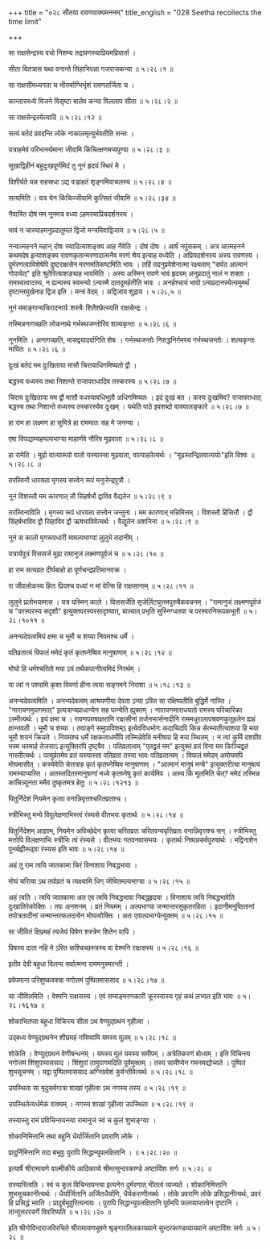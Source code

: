 +++
title = "०२८ सीतया रावणवाक्यमननम्"
title_english = "028 Seetha recollects the time limit"

+++


सा राक्षसेन्द्रस्य वचो निशम्य तद्रावणस्याप्रियमप्रियार्ता ।  

सीता वितत्रास यथा वनान्ते सिंहाभिपन्ना गजराजकन्या  ॥  ५।२८।१ ॥   

सा राक्षसीमध्यगता च भीरुर्वाग्भिर्भृशं रावणतर्जिता च ।  

कान्तारमध्ये विजने विसृष्टा बालेव कन्या विललाप सीता  ॥  ५।२८।२ ॥   

सा राक्षसेन्द्रस्येत्यादि  ॥  ५।२८।१२ ॥   

सत्यं बतेदं प्रवदन्ति लोके नाकालमृत्युर्भवतीति सन्तः ।  

यत्राहमेवं परिभर्त्स्यमाना जीवामि किंचित्क्षणमप्यपुण्या  ॥  ५।२८।३ ॥   

सुखाद्विहीनं बहुदुःखपूर्णमिदं तु नूनं हृदयं स्थिरं मे ।  

विशीर्यते यन्न सहस्रधा ऽद्य वज्राहतं शृङ्गमिवाचलस्य  ॥  ५।२८।४ ॥   

सत्यमिति । यत्र येन किंचिज्जीवामि कुत्सितं जीवामि  ॥  ५।२८।३४ ॥   

  

नैवास्ति दोषं मम नूनमत्र वध्या ऽहमस्याप्रियदर्शनस्य ।  

भावं न चास्याहमनुप्रदातुमलं द्विजो मन्त्रमिवाद्विजाय  ॥  ५।२८।५ ॥   

नन्वात्महनने महान् दोषः स्यादित्याशङ्क्य आह नैवेति । दोषं दोषः । आर्षं
नपुंसकम् । अत्र आत्महनने कथमदेष इत्याशङ्क्य रावणकृतान्मरणादात्मनैव मरणं
श्रेय इत्याह वध्येति । अप्रियदर्शनस्य अस्य रावणस्य । दुर्मरणत्वाविशेषेपि
दुष्टराक्षसेन मरणमतिकष्टमिति भावः । तर्हि तदनुप्रवेशेनात्मा रक्ष्यताम्
"सर्वत आत्मानं गोपायेत्" इति श्रुतेरित्याशङ्याह भावमिति । अस्य अस्मिन्
रावणे भावं हृदयम् अनुप्रदातुं नालं न शक्ता । रामस्वत्वादस्य, न ह्यन्यस्य
स्वमन्यो ऽन्यस्मै दातदुमर्हतीति भावः । अनर्हश्चायं भावो
ऽन्यप्रदानस्येत्यमुमर्थं दृष्टान्तमुखेनाह द्विज इति । मन्त्रं वेदम् ।
अद्विजाय शूद्राय । ५।२८,५  ॥   

  

नूनं ममाङ्गान्यचिरादनार्यः शस्त्रैः शितैश्छेत्स्यति राक्षसेन्द्रः ।  

तस्मिन्ननागच्छति लोकनाथे गर्भस्थजन्तोरिव शल्यकृन्तः  ॥  ५।२८।६ ॥   

नूनमिति । अनागच्छति, मासद्वयादर्वागिति शेषः । गर्भस्थजन्तोः
निरुद्धनिर्गमस्य गर्भस्थजन्तोः । शल्यकृन्तः नापितः  ॥  ५।२८।६ ॥   

  

दुःखं बतेदं मम दुःखिताया मासौ चिरायाधिगमिष्यतो द्वौ ।  

बद्धस्य वध्यस्य तथा निशान्ते राजापराधादिव तस्करस्य  ॥  ५।२८।७ ॥   

चिराय दुःखिताया मम द्वौ मासौ वधस्यावधिभूतौ अधिगमिष्यतः । इदं दुःखं बत ।
कस्य दुःखमिव? राजापराधात् बद्धस्य तथा निशान्ते वध्यस्य तस्करस्येव दुःखम्
। यथेति पाठे इवशब्दो वाक्यालङ्कारे  ॥  ५।२८।७ ॥   

  

हा राम हा लक्ष्मण हा सुमित्रे हा राममातः सह मे जनन्या ।  

एषा विपद्याम्यहमल्पभाग्या माहार्णवे नौरिव मूढवाता  ॥  ५।२८।८ ॥   

हा रामेति । मूढो वात्यारूपो वातो यस्यास्सा मूढवाता, वात्याहतेत्यर्थः ।
"मूढस्तन्द्रितवात्ययोः"इति विश्वः  ॥  ५।२८।८ ॥   

  

तरस्विनौ धारयता मृगस्य सत्त्वेन रूपं मनुजेन्द्रपुत्रौ ।  

नूनं विशस्तौ मम कारणात् तौ सिंहर्षभौ द्वाविव वैद्यतेन  ॥  ५।२८।९ ॥   

तरस्विनाविति । मृगस्य रूपं धारयता सत्त्वेन जन्तुना । मम कारणात्
मन्निमित्तम् । विशस्तौ हिंसितौ । द्वौ सिंहर्षभाविव द्वौ सिंहाविव द्वौ
ऋषभाविवेत्यर्थः । वैद्युतेन अशनिना  ॥  ५।२८।९ ॥   

  

नूनं स कालो मृगरूपधारी मामल्पभाग्यां लुलुभे तदानीम् ।  

यत्रार्यपुत्रं विससर्ज मूढा रामानुजं लक्ष्मणपूर्वजं च  ॥  ५।२८।१० ॥   

हा राम सत्यव्रत दीर्घबाहो हा पूर्णचन्द्रप्रतिमानवक्र ।  

रा जीवलोकस्य हितः प्रियश्च वध्यां न मां वेत्सि हि राक्षसानाम्  ॥ 
५।२८।११ ॥   

लुलुभे प्रलोभयामास । यत्र यस्मिन् काले । विससर्जेति
सृजेर्लिट्युत्तमपुरुषैकवचनम् । "रामानुजं लक्ष्मणपूर्वजं च "परस्परस्य
सदृशौ" इत्युक्तपरस्परसादृश्यात्, बाल्यात् प्रभृति सुस्निग्धतया च
परस्परनिरूपकभूतौ  ॥  ५।२८।१०११ ॥   

  

अनन्यदेवत्वमियं क्षमा च भूमौ च शय्या नियमश्च धर्मे ।  

पतिव्रतात्वं विफलं ममेदं कृतं कृतघ्नेष्विव मानुषाणाम्  ॥  ५।२८।१२ ॥   

मोघो हि धर्मश्चरितो मया ऽयं तथैकपत्नीत्वमिदं निरर्थम् ।  

या त्वां न पश्यामि कृशा विवर्णा हीना त्वया सङ्गमने निराशा  ॥  ५।१८।१३ ॥   

अनन्यदेवत्वमिति । अनन्यदेवत्वम् आश्रयणीया देवता ऽन्या ऽस्ति सा
रक्षिष्यतीति बुद्धिर्मे नास्ति । "नारायणमुपागमात्"
इत्यत्राप्यप्राधान्येन सह पत्न्येति ह्युक्तम् । नारायणमाराधयतो रामस्य
परिचारिका ऽस्मीत्यर्थः । इयं क्षमा च । रावणपरुषाक्षराणि राक्षसीनां
तर्जनभर्त्सनादीनि राममधुरालापश्रवणकुतूहलेन ह्यहं क्षान्तवती । भूमौ च
शय्या । तवाङ्गे समुपाविशम्ऽ इत्येवंविधभोगः कदाचिदपि किन्न
सेत्स्यतीत्याशया हि मया भूमौ शयनं क्रियते । नियमश्च धर्मे
रक्षकत्वधर्मोपि तस्मिन्नेवेति मनीषया हि मया स्थितम् । न त्वां कुर्मि
दशग्रीव भस्म भस्मार्ह तेजसाऽ इत्युक्तिरपि दृष्ट्वैव । पतिव्रतात्वम्
"एतद्व्रतं मम" इत्युक्तं व्रतं विना मम किञ्चिद्व्रतं नास्तीत्यर्थः ।
पत्युर्व्रतमेव व्रतं यस्यास्सा पतिव्रता तस्या भावः पतिव्रतात्वम् । विफलं
ममेदम् अमोघमपि मोघमासीत् । कस्येवेति चेत्तत्राह कृतं कृतघ्नेष्विव
मानुषाणाम् । "आत्मानं मानुषं मन्ये" इत्युक्तरीत्या मानुषत्वं
रामस्याप्यस्ति । अतस्तदितरमानुषाणां मध्ये कृतघ्नेषु कृतं कार्यमिव । अस्य
किं मूलमिति चेत्? ममेदं तस्मिन्न काचिन्न्यूनता ममैव दुष्कृतमत्र हेतुः  ॥ 
५।२८।१२१३ ॥   

  

पितुर्निदेशं नियमेन कृत्वा वनान्निवृत्तश्चरितव्रतश्च ।  

स्त्रीभिस्तु मन्ये विपुलेक्षणाभिस्त्वं रंस्यसे वीतभयः कृतार्थः  ॥ 
५।२८।१४ ॥   

पितुर्निदेशम् आज्ञाम्, नियमेन अविच्छेदेन कृत्वा चरितव्रतः
चरितवन्यवृत्तिव्रतः वनान्निवृत्तश्च सन् । स्त्रीभिस्तु मत्तोपि
विलक्षणाभिः स्त्रीभिः त्वं रंस्यसे । वीतभयः गतवनवासभयः । कृतार्थः
निष्पन्नसर्वपुरुषार्थः । मद्विनाशेन पुनर्बह्वीरूढ्वा रंस्यस इति भावः  ॥ 
५।२८।१४ ॥   

  

अहं तु राम त्वयि जातकामा चिरं विनाशाय निबद्धभावा ।  

मोघं चरित्वा ऽथ तपोव्रतं च त्यक्ष्यामि धिग् जीवितमल्पभाग्या  ॥ 
५।२८।१५ ॥   

अहं त्वति । त्वयि जातकामा अत एव त्वयि निबद्धभावा निबद्धहृदया । विनाशाय
त्वयि निबद्धभावेति दुःखातिरेकोक्तिः । तपः अनशनम् । व्रतं नियमम् ।
अल्पभाग्या जन्मान्तरसुकृतरहिता । इदानीमनुष्ठितानां तपोत्रतादीनां
जन्मान्तरफलदत्वेन मोघत्वोक्तिः । अतः एवाल्पभाग्येत्युक्तम्  ॥ 
५।२८।१५ ॥   

  

सा जीवितं क्षिप्रमहं त्यजेयं विषेण शस्त्रेण शितेन वापि ।  

विषस्य दाता नहि मे ऽस्ति कश्चिच्छस्त्रस्य वा वेश्मनि राक्षसस्य  ॥ 
५।२८।१६ ॥   

इतीव देवी बहुधा विलप्य सर्वात्मना राममनुस्मरन्ती ।  

प्रवेपमाना परिशुष्कवक्त्रा नगोत्तमं पुष्पितमाससाद  ॥  ५।२८।१७ ॥   

सा जीवितमिति । वेश्मनि राक्षसस्य । एवं सम्यङ्मरणकारी क्रूरस्यास्य गृहं
कथं लभ्यत इति भावः  ॥  ५।२८।१६१७ ॥   

  

शोकाभितप्ता बहुधा विचिन्त्य सीता ऽथ वेण्युद्ग्रथनं गृहीत्वा ।  

उद्बध्य वेण्युद्ग्रथनेन शीघ्रमहं गमिष्यामि यमस्य मूलम्  ॥  ५।२८।१८ ॥   

शोकेति । वेण्युद्ग्रथनं वेणीबन्धनम् । यमस्य मूलं यमस्य समीपम् ।
अत्रेतिकरणं बोध्यम् । इति विचिन्त्य नगोत्तमं शिंशुपामाससाद । शिंशुपां
तामुपागमदिति पूर्वमुक्तम् । तस्य सामीप्येन गमनमद्योच्यते । पुष्पितं
शुभसूचनम् । यद्वा पुष्पितमाससाद अग्निग्रवेशं कुर्वन्तीवेत्यर्थः  ॥ 
५।२८।१८ ॥   

  

उपस्थिता सा मृदुसर्वगात्रा शाखां गृहीत्वा ऽथ नगस्य तस्य  ॥  ५।२८।१९ ॥   

उपस्थितेत्यर्धमेकं वाक्यम् । नगस्य शाखां गृहीत्वा उपस्थिता  ॥ 
५।२८।१९ ॥   

  

तस्यास्तु रामं प्रविचिन्तयन्त्या रामानुजं स्वं च कुलं शुभाङ्ग्याः ।  

शोकानिमित्तानि तथा बहूनि धैर्यार्जितानि प्रवराणि लोके ।  

प्रादुर्निमित्तानि तदा बभूवुः पुरापि सिद्धान्युपलक्षितानि ।  ॥ 
५।२८।२० ॥   

इत्यार्षे श्रीरामायणे वाल्मीकीये आदिकाव्ये श्रीमत्सुन्दरकाण्डे
अष्टाविंशः सर्गः  ॥  ५।२८ ॥   

तस्यास्त्विति । स्वं च कुलं विचिन्तयन्त्या इत्यनेन दुर्मरणात् भीतत्वं
व्यज्यते । शोकानिमित्तानि शुभसूचकानीत्यर्थः । धैर्यार्जितानि
अर्जितधैर्याणि, धैर्यकराणीत्यर्थः । लोके प्रवराणि लोके
प्रसिद्धानीत्यर्थः, प्रवरं हि प्रसिद्धं भवति । प्रादुर्बभूवुरित्यन्वयः ।
पुरापि सिद्धान्युपलक्षितानि पूर्वमपि फलव्याप्तत्वेन दृष्टानि ।
तान्युत्तररसर्गे विवरिष्यति  ॥  ५।२८।२० ॥   

इति श्रीगोविन्दराजविरचिते श्रीरामायणभूषणे श्रृङ्गारतिलकाख्याने
सुन्दरकाण्डव्याख्याने अष्टाविंशः सर्गः  ॥  ५।२८ ॥   


